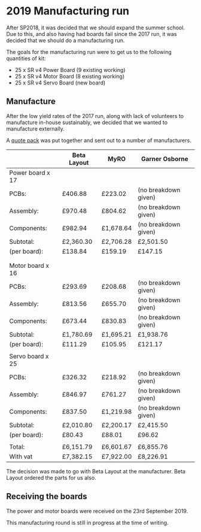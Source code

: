 # 2019 Manufacturing run

After SP2018, it was decided that we should expand the summer school. Due to this, and also having had boards fail since the 2017 run, it was decided that we should do a manufacturing run.

The goals for the manufacturing run were to get us to the following quantities of kit:

- 25 x SR v4 Power Board (9 existing working)
- 25 x SR v4 Motor Board (8 existing working)
- 25 x SR v4 Servo Board (new board)

## Manufacture

After the low yield rates of the 2017 run, along with lack of volunteers to manufacture in-house sustainably, we decided that we wanted to manufacture externally.

A [quote pack](https://github.com/sourcebots/kit-manufacture-2019/tree/master/quote-pack) was put together and sent out to a number of manufacturers.

|                |Beta Layout|MyRO     |Garner Osborne      |
|----------------|-----------|---------|--------------------|
|Power board x 17|           |         |                    |
|PCBs:           |£406.88    |£223.02  |(no breakdown given)|
|Assembly:       |£970.48    |£804.62  |(no breakdown given)|
|Components:     |£982.94    |£1,678.64|(no breakdown given)|
|Subtotal:       |£2,360.30  |£2,706.28|£2,501.50           |
|(per board):    |£138.84    |£159.19  |£147.15             |
|                |           |         |                    |
|                |           |         |                    |
|Motor board x 16|           |         |                    |
|PCBs:           |£293.69    |£208.68  |(no breakdown given)|
|Assembly:       |£813.56    |£655.70  |(no breakdown given)|
|Components:     |£673.44    |£830.83  |(no breakdown given)|
|Subtotal:       |£1,780.69  |£1,695.21|£1,938.76           |
|(per board):    |£111.29    |£105.95  |£121.17             |
|                |           |         |                    |
|Servo board x 25|           |         |                    |
|PCBs:           |£326.32    |£218.92  |(no breakdown given)|
|Assembly:       |£846.97    |£761.27  |(no breakdown given)|
|Components:     |£837.50    |£1,219.98|(no breakdown given)|
|Subtotal:       |£2,010.80  |£2,200.17|£2,415.50           |
|(per board):    |£80.43     |£88.01   |£96.62              |
|                |           |         |                    |
|Total:          |£6,151.79  |£6,601.67|£6,855.76           |
|With vat        |£7,382.15  |£7,922.00|£8,226.91           |

The decision was made to go with Beta Layout at the manufacturer. Beta Layout ordered the parts for us also.

## Receiving the boards

The power and motor boards were received on the 23rd September 2019.

This manufacturing round is still in progress at the time of writing.
